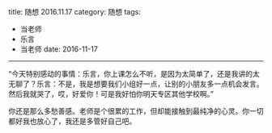 title: 随想 2016.11.17
category: 随想
tags:
  - 当老师
  - 乐言
  - 当老师
date: 2016-11-17
---

“今天特别感动的事情：乐言，你上课怎么不听，是因为太简单了，还是我讲的太无聊了？乐言：不是，我是想要我们小组好一点，让别的小朋友多一点机会发言。然后我就哭了，哎，好爱你！可是我好怕你明天专区其他学校啊。”

你还是那么多愁善感。老师是个很累的工作，但却能接触到最纯净的心灵。你一切都好我也放心了，我还是多管好自己吧。

